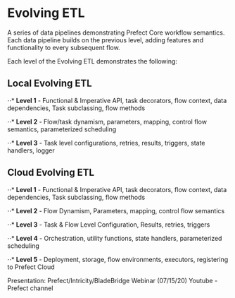 # Evolving ETL
A series of data pipelines demonstrating Prefect Core workflow semantics. Each data pipeline builds on the previous level, adding features and functionality to every subsequent flow.

Each level of the Evolving ETL demonstrates the following:

## Local Evolving ETL
⋅⋅* **Level 1** - Functional & Imperative API, task decorators, flow context, data dependencies, Task subclassing, flow methods

⋅⋅* **Level 2** - Flow/task dynamism, parameters, mapping, control flow semantics, parameterized scheduling

⋅⋅* **Level 3** - Task level configurations, retries, results, triggers, state handlers, logger

## Cloud Evolving ETL
⋅⋅* **Level 1** - Functional & Imperative API, task decorators, flow context, data dependencies, Task subclassing, flow methods

⋅⋅* **Level 2** - Flow Dynamism, Parameters, mapping, control flow semantics

⋅⋅* **Level 3** - Task & Flow Level Configuration, Results, retries, triggers

⋅⋅* **Level 4** - Orchestration, utility functions, state handlers, parameterized scheduling

⋅⋅* **Level 5** - Deployment, storage, flow environments, executors, registering to Prefect Cloud


Presentation:
Prefect/Intricity/BladeBridge Webinar (07/15/20)
Youtube - Prefect channel